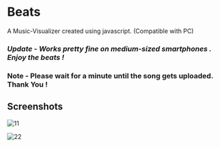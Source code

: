 # Beats

A Music-Visualizer created using javascript. (Compatible with PC) 


### *Update* - *Works pretty fine on medium-sized smartphones . Enjoy the beats !* 
 
### Note - Please wait for a minute until the song gets uploaded. Thank You !  


## Screenshots


![11](https://user-images.githubusercontent.com/31897425/31650906-115c055a-b337-11e7-906f-eb5f1732c42b.png)


![22](https://user-images.githubusercontent.com/31897425/31650908-11883ba2-b337-11e7-8508-3f8aa5153ddd.png)
